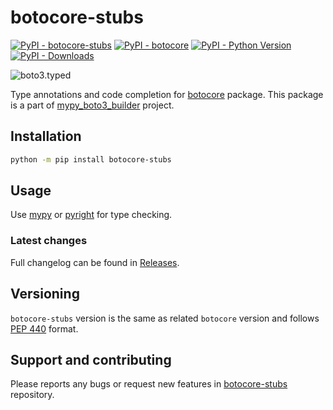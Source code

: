 # botocore-stubs

[![PyPI - botocore-stubs](https://img.shields.io/pypi/v/botocore-stubs.svg?color=blue)](https://pypi.org/project/botocore-stubs)
[![PyPI - botocore](https://img.shields.io/pypi/v/botocore.svg?color=blue)](https://pypi.org/project/botocore)
[![PyPI - Python Version](https://img.shields.io/pypi/pyversions/botocore-stubs.svg?color=blue)](https://pypi.org/project/botocore-stubs)
[![PyPI - Downloads](https://img.shields.io/pypi/dm/botocore-stubs?color=blue)](https://pypistats.org/packages/botocore-stubs)

![boto3.typed](https://github.com/youtype/mypy_boto3_builder/raw/main/logo.png)

Type annotations and code completion for [botocore](https://pypi.org/project/botocore/) package.
This package is a part of [mypy_boto3_builder](https://github.com/youtype/mypy_boto3_builder) project.

## Installation

```bash
python -m pip install botocore-stubs
```

## Usage

Use [mypy](https://github.com/python/mypy) or [pyright](https://github.com/microsoft/pyright) for type checking.

### Latest changes

Full changelog can be found in [Releases](https://github.com/youtype/botocore-stubs/releases).

## Versioning

`botocore-stubs` version is the same as related `botocore` version and follows
[PEP 440](https://www.python.org/dev/peps/pep-0440/) format.

## Support and contributing

Please reports any bugs or request new features in
[botocore-stubs](https://github.com/youtype/botocore-stubs/issues/) repository.
